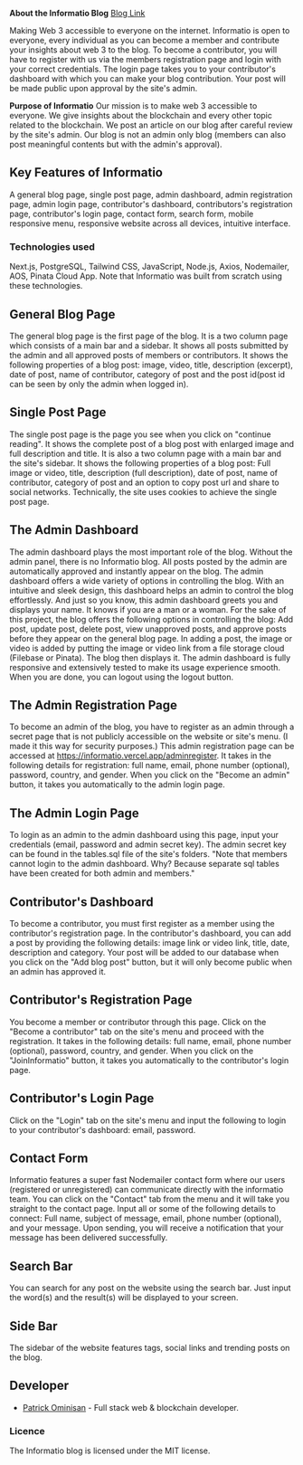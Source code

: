 **About the Informatio Blog**  [Blog Link](https://informatioblog.vercel.app)

Making Web 3 accessible to everyone on the internet. Informatio is open to everyone, every individual as you can become a member and contribute your insights about web 3 to the blog. To become a contributor, you will have to register with us via the members registration page and login with your correct credentials. The login page takes you to your contributor's dashboard with which you can make your blog contribution. Your post will be made public upon approval by the site's admin.

**Purpose of Informatio**
Our mission is to make web 3 accessible to everyone. We give insights about the blockchain and every other topic related to the blockchain. We post an article on our blog after careful review by the site's admin. Our blog is not an admin only blog (members can also post meaningful contents but with the admin's approval).

## Key Features of Informatio
A general blog page, single post page, admin dashboard, admin registration page, admin login page, contributor's dashboard, contributors's registration page, contributor's login page, contact form, search form, mobile responsive menu, responsive website across all devices, intuitive interface.

### Technologies used
Next.js, PostgreSQL, Tailwind CSS, JavaScript, Node.js, Axios, Nodemailer, AOS, Pinata Cloud App. Note that Informatio was built from scratch using these technologies. 

## General Blog Page
The general blog page is the first page of the blog. It is a two column page which consists of a main bar and a sidebar. It shows all posts submitted by the admin and all approved posts of members or contributors. It shows the following properties of a blog post: image, video, title, description (excerpt), date of post, name of contributor, category of post and the post id(post id can be seen by only the admin when logged in).

## Single Post Page
The single post page is the page you see when you click on "continue reading". It shows the complete post of a blog post with enlarged image and full description and title. It is also a two column page with a main bar and the site's sidebar. It shows the following properties of a blog post: Full image or video, title, description (full description), date of post, name of contributor, category of post and an option to copy post url and share to social networks. Technically, the site uses cookies to achieve the single post page.

## The Admin Dashboard
The admin dashboard plays the most important role of the blog. Without the admin panel, there is no Informatio blog. All posts posted by the admin are automatically approved and instantly appear on the blog. The admin dashboard offers a wide variety of options in controlling the blog. With an intuitive and sleek design, this dashboard helps an admin to control the blog effortlessly. And just so you know, this admin dashboard greets you and displays your name. It knows if you are a man or a woman. For the sake of this project, the blog offers the following options in controlling the blog: Add post, update post, delete post, view unapproved posts, and approve posts before they appear on the general blog page. In adding a post, the image or video is added by putting the image or video link from a file storage cloud (Filebase or Pinata). The blog then displays it. The admin dashboard is fully responsive and extensively tested to make its usage experience smooth. When you are done, you can logout using the logout button.

## The Admin Registration Page
To become an admin of the blog, you have to register as an admin through a secret page that is not publicly accessible on the website or site's menu. (I made it this way for security purposes.) This admin registration page can be accessed at https://informatio.vercel.app/adminregister. It takes in the following details for registration: full name, email, phone number (optional), password, country, and gender. When you click on the "Become an admin" button, it takes you automatically to the admin login page.

## The Admin Login Page
To login as an admin to the admin dashboard using this page, input your credentials (email, password and admin secret key). The admin secret key can be found in the tables.sql file of the site's folders. "Note that members cannot login to the admin dashboard. Why? Because separate sql tables have been created for both admin and members."

## Contributor's Dashboard
To become a contributor, you must first register as a member using the contributor's registration page. In the contributor's dashboard, you can add a post by providing the following details: image link or video link, title, date, description and category. Your post will be added to our database when you click on the "Add blog post" button, but it will only become public when an admin has approved it.

## Contributor's Registration Page
You become a member or contributor through this page. Click on the "Become a contributor" tab on the site's menu and proceed with the registration. It takes in the following details: full name, email, phone number (optional), password, country, and gender. When you click on the "JoinInformatio" button, it takes you automatically to the contributor's login page.

## Contributor's Login Page
Click on the "Login" tab on the site's menu and input the following to login to your contributor's dashboard: email, password.

## Contact Form
Informatio features a super fast Nodemailer contact form where our users (registered or unregistered) can communicate directly with the informatio team. You can click on the "Contact" tab from the menu and it will take you straight to the contact page. Input all or some of the following details to connect: Full name, subject of message, email, phone number (optional), and your message. Upon sending, you will receive a notification that your message has been delivered successfully.

## Search Bar
You can search for any post on the website using the search bar. Just input the word(s) and the result(s) will be displayed to your screen.

## Side Bar
The sidebar of the website features tags, social links and trending posts on the blog.

## Developer
- [Patrick Ominisan](https://github.com/mrpatrick030) - Full stack web & blockchain developer.

### Licence
The Informatio blog is licensed under the MIT license.